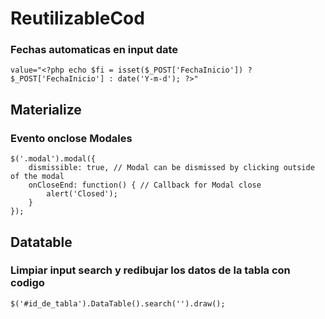 # ReutilizableCod

### Fechas automaticas en input date

```
value="<?php echo $fi = isset($_POST['FechaInicio']) ? $_POST['FechaInicio'] : date('Y-m-d'); ?>" 
```
## Materialize
### Evento onclose Modales

```
$('.modal').modal({
    dismissible: true, // Modal can be dismissed by clicking outside of the modal
    onCloseEnd: function() { // Callback for Modal close
        alert('Closed');
    }
});

```

## Datatable

### Limpiar input search y redibujar los datos de la tabla con codigo

```
$('#id_de_tabla').DataTable().search('').draw();
```
